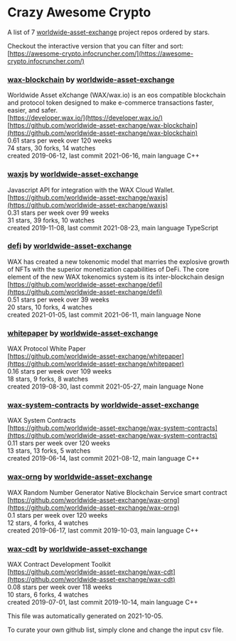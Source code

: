 # Crazy Awesome Crypto
A list of 7 [worldwide-asset-exchange](https://github.com/worldwide-asset-exchange) project repos ordered by stars.  

Checkout the interactive version that you can filter and sort: 
[https://awesome-crypto.infocruncher.com/](https://awesome-crypto.infocruncher.com/)  


### [wax-blockchain](https://github.com/worldwide-asset-exchange/wax-blockchain) by [worldwide-asset-exchange](https://github.com/worldwide-asset-exchange)  
Worldwide Asset eXchange (WAX/wax.io) is an eos compatible blockchain and protocol token designed to make e-commerce transactions faster, easier, and safer.  
[https://developer.wax.io/](https://developer.wax.io/)  
[https://github.com/worldwide-asset-exchange/wax-blockchain](https://github.com/worldwide-asset-exchange/wax-blockchain)  
0.61 stars per week over 120 weeks  
74 stars, 30 forks, 14 watches  
created 2019-06-12, last commit 2021-06-16, main language C++  


### [waxjs](https://github.com/worldwide-asset-exchange/waxjs) by [worldwide-asset-exchange](https://github.com/worldwide-asset-exchange)  
Javascript API for integration with the WAX Cloud Wallet.  
[https://github.com/worldwide-asset-exchange/waxjs](https://github.com/worldwide-asset-exchange/waxjs)  
0.31 stars per week over 99 weeks  
31 stars, 39 forks, 10 watches  
created 2019-11-08, last commit 2021-08-23, main language TypeScript  


### [defi](https://github.com/worldwide-asset-exchange/defi) by [worldwide-asset-exchange](https://github.com/worldwide-asset-exchange)  
WAX has created a new tokenomic model that marries the explosive growth of NFTs with the superior monetization capabilities of DeFi. The core element of the new WAX tokenomics system is its inter-blockchain design  
[https://github.com/worldwide-asset-exchange/defi](https://github.com/worldwide-asset-exchange/defi)  
0.51 stars per week over 39 weeks  
20 stars, 10 forks, 4 watches  
created 2021-01-05, last commit 2021-06-11, main language None  


### [whitepaper](https://github.com/worldwide-asset-exchange/whitepaper) by [worldwide-asset-exchange](https://github.com/worldwide-asset-exchange)  
WAX Protocol White Paper  
[https://github.com/worldwide-asset-exchange/whitepaper](https://github.com/worldwide-asset-exchange/whitepaper)  
0.16 stars per week over 109 weeks  
18 stars, 9 forks, 8 watches  
created 2019-08-30, last commit 2021-05-27, main language None  


### [wax-system-contracts](https://github.com/worldwide-asset-exchange/wax-system-contracts) by [worldwide-asset-exchange](https://github.com/worldwide-asset-exchange)  
WAX System Contracts  
[https://github.com/worldwide-asset-exchange/wax-system-contracts](https://github.com/worldwide-asset-exchange/wax-system-contracts)  
0.11 stars per week over 120 weeks  
13 stars, 13 forks, 5 watches  
created 2019-06-14, last commit 2021-08-12, main language C++  


### [wax-orng](https://github.com/worldwide-asset-exchange/wax-orng) by [worldwide-asset-exchange](https://github.com/worldwide-asset-exchange)  
WAX Random Number Generator Native Blockchain Service smart contract  
[https://github.com/worldwide-asset-exchange/wax-orng](https://github.com/worldwide-asset-exchange/wax-orng)  
0.1 stars per week over 120 weeks  
12 stars, 4 forks, 4 watches  
created 2019-06-17, last commit 2019-10-03, main language C++  


### [wax-cdt](https://github.com/worldwide-asset-exchange/wax-cdt) by [worldwide-asset-exchange](https://github.com/worldwide-asset-exchange)  
WAX Contract Development Toolkit  
[https://github.com/worldwide-asset-exchange/wax-cdt](https://github.com/worldwide-asset-exchange/wax-cdt)  
0.08 stars per week over 118 weeks  
10 stars, 6 forks, 4 watches  
created 2019-07-01, last commit 2019-10-14, main language C++  


This file was automatically generated on 2021-10-05.  

To curate your own github list, simply clone and change the input csv file.  
